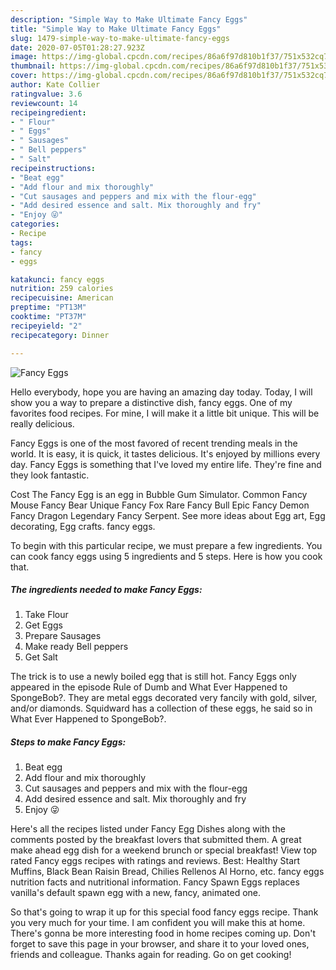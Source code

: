 ```yaml
---
description: "Simple Way to Make Ultimate Fancy Eggs"
title: "Simple Way to Make Ultimate Fancy Eggs"
slug: 1479-simple-way-to-make-ultimate-fancy-eggs
date: 2020-07-05T01:28:27.923Z
image: https://img-global.cpcdn.com/recipes/86a6f97d810b1f37/751x532cq70/fancy-eggs-recipe-main-photo.jpg
thumbnail: https://img-global.cpcdn.com/recipes/86a6f97d810b1f37/751x532cq70/fancy-eggs-recipe-main-photo.jpg
cover: https://img-global.cpcdn.com/recipes/86a6f97d810b1f37/751x532cq70/fancy-eggs-recipe-main-photo.jpg
author: Kate Collier
ratingvalue: 3.6
reviewcount: 14
recipeingredient:
- " Flour"
- " Eggs"
- " Sausages"
- " Bell peppers"
- " Salt"
recipeinstructions:
- "Beat egg"
- "Add flour and mix thoroughly"
- "Cut sausages and peppers and mix with the flour-egg"
- "Add desired essence and salt. Mix thoroughly and fry"
- "Enjoy 😜"
categories:
- Recipe
tags:
- fancy
- eggs

katakunci: fancy eggs 
nutrition: 259 calories
recipecuisine: American
preptime: "PT13M"
cooktime: "PT37M"
recipeyield: "2"
recipecategory: Dinner

---
```



![Fancy Eggs](https://img-global.cpcdn.com/recipes/86a6f97d810b1f37/751x532cq70/fancy-eggs-recipe-main-photo.jpg)

Hello everybody, hope you are having an amazing day today. Today, I will show you a way to prepare a distinctive dish, fancy eggs. One of my favorites food recipes. For mine, I will make it a little bit unique. This will be really delicious.

Fancy Eggs is one of the most favored of recent trending meals in the world. It is easy, it is quick, it tastes delicious. It's enjoyed by millions every day. Fancy Eggs is something that I've loved my entire life. They're fine and they look fantastic.

Cost The Fancy Egg is an egg in Bubble Gum Simulator. Common Fancy Mouse Fancy Bear Unique Fancy Fox Rare Fancy Bull Epic Fancy Demon Fancy Dragon Legendary Fancy Serpent. See more ideas about Egg art, Egg decorating, Egg crafts. fancy eggs.


To begin with this particular recipe, we must prepare a few ingredients. You can cook fancy eggs using 5 ingredients and 5 steps. Here is how you cook that.

<!--inarticleads1-->

##### The ingredients needed to make Fancy Eggs:

1. Take  Flour
1. Get  Eggs
1. Prepare  Sausages
1. Make ready  Bell peppers
1. Get  Salt


The trick is to use a newly boiled egg that is still hot. Fancy Eggs only appeared in the episode Rule of Dumb and What Ever Happened to SpongeBob?. They are metal eggs decorated very fancily with gold, silver, and/or diamonds. Squidward has a collection of these eggs, he said so in What Ever Happened to SpongeBob?. 

<!--inarticleads2-->

##### Steps to make Fancy Eggs:

1. Beat egg
1. Add flour and mix thoroughly
1. Cut sausages and peppers and mix with the flour-egg
1. Add desired essence and salt. Mix thoroughly and fry
1. Enjoy 😜


Here&#39;s all the recipes listed under Fancy Egg Dishes along with the comments posted by the breakfast lovers that submitted them. A great make ahead egg dish for a weekend brunch or special breakfast! View top rated Fancy eggs recipes with ratings and reviews. Best: Healthy Start Muffins, Black Bean Raisin Bread, Chilies Rellenos Al Horno, etc. fancy eggs nutrition facts and nutritional information. Fancy Spawn Eggs replaces vanilla&#39;s default spawn egg with a new, fancy, animated one. 

So that's going to wrap it up for this special food fancy eggs recipe. Thank you very much for your time. I am confident you will make this at home. There's gonna be more interesting food in home recipes coming up. Don't forget to save this page in your browser, and share it to your loved ones, friends and colleague. Thanks again for reading. Go on get cooking!
